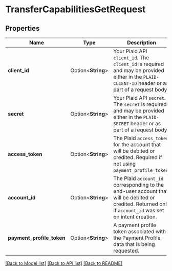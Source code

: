# TransferCapabilitiesGetRequest

## Properties

Name | Type | Description | Notes
------------ | ------------- | ------------- | -------------
**client_id** | Option<**String**> | Your Plaid API `client_id`. The `client_id` is required and may be provided either in the `PLAID-CLIENT-ID` header or as part of a request body. | [optional]
**secret** | Option<**String**> | Your Plaid API `secret`. The `secret` is required and may be provided either in the `PLAID-SECRET` header or as part of a request body. | [optional]
**access_token** | Option<**String**> | The Plaid `access_token` for the account that will be debited or credited. Required if not using `payment_profile_token`. | [optional]
**account_id** | Option<**String**> | The Plaid `account_id` corresponding to the end-user account that will be debited or credited. Returned only if `account_id` was set on intent creation. | [optional]
**payment_profile_token** | Option<**String**> | A payment profile token associated with the Payment Profile data that is being requested. | [optional]

[[Back to Model list]](../README.md#documentation-for-models) [[Back to API list]](../README.md#documentation-for-api-endpoints) [[Back to README]](../README.md)


